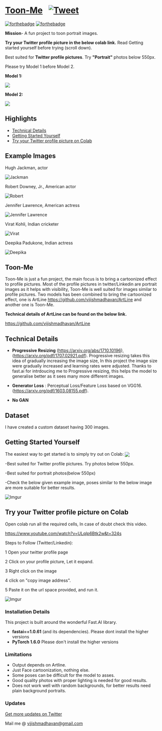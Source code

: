 # [Toon-Me](https://github.com/vijishmadhavan/Toon-Me) &nbsp; [![Tweet](https://img.shields.io/twitter/url/http/shields.io.svg?style=social)](https://twitter.com/intent/tweet?text=Toon%20Portraits&url=https://github.com/vijishmadhavan/Toon-Me&via=toonme&hashtags=machinelearning,developers,100DaysOfCode,Deeplearning) &nbsp;


[![forthebadge](https://forthebadge.com/images/badges/open-source.svg)](http://forthebadge.com)
[![forthebadge](https://forthebadge.com/images/badges/built-with-love.svg)](http://forthebadge.com)

**Mission**- A fun project to toon portrait images.

**Try your Twitter profile picture in the below colab link.** Read Getting started yourself before trying (scroll down).

Best suited for **Twitter profile pictures**. Try **"Portrait"** photos below 550px.

Please try Model 1 before Model 2.

**Model 1:**

[<img src="https://colab.research.google.com/assets/colab-badge.svg" align="center">](https://colab.research.google.com/github/vijishmadhavan/Light-Up/blob/master/Toon_Me_(Alt_Model).ipynb)

**Model 2:** 

[<img src="https://colab.research.google.com/assets/colab-badge.svg" align="center">](https://colab.research.google.com/github/vijishmadhavan/Light-Up/blob/master/Toon_Me_(Try_it_on_Colab).ipynb)


## Highlights
- [Technical Details](#Technical-Details)
- [Getting Started Yourself](#Getting-Started-Yourself)
- [Try your Twitter profile picture on Colab](#Try-your-Twitter-profile-picture-on-Colab)



## Example Images

Hugh Jackman, actor

![Jackman](https://i.imgur.com/P3Z2ulm.jpg)

Robert Downey, Jr., American actor

![Robert](https://i.imgur.com/CmMlzER.jpg)

Jennifer Lawrence, American actress

![Jennifer Lawrence](https://i.imgur.com/6ZGNmdR.jpg)

Virat Kohli, Indian cricketer

![Virat](https://i.imgur.com/TcGTNgV.jpg)

Deepika Padukone, Indian actress

![Deepika](https://i.imgur.com/WOwjOsL.jpg)


## Toon-Me

Toon-Me is just a fun project, the main focus is to bring a cartoonized effect to profile pictures. Most of the profile pictures in twitter/Linkedin are portrait images as it helps with visibility, Toon-Me is well suited for images similar to profile pictures. Two models has been combined to bring the cartoonized effect, one is ArtLine https://github.com/vijishmadhavan/ArtLine and another one is Toon-Me.

**Technical details of ArtLine can be found on the below link.**

https://github.com/vijishmadhavan/ArtLine

## Technical Details

* **Progressive Resizing** (https://arxiv.org/abs/1710.10196),(https://arxiv.org/pdf/1707.02921.pdf). Progressive resizing takes this idea of gradually increasing the image size, In this project the image size were gradually increased and learning rates were adjusted. Thanks to fast.ai for intrdoucing me to Progressive resizing, this helps the model to generalise better as it sees many more different images.

* **Generator Loss** :  Perceptual Loss/Feature Loss based on VGG16. (https://arxiv.org/pdf/1603.08155.pdf).

* **No GAN** 

## Dataset

I have created a custom dataset having 300 images. 

## Getting Started Yourself

The easiest way to get started is to simply try out on Colab: [<img src="https://colab.research.google.com/assets/colab-badge.svg" align="center">](https://colab.research.google.com/github/vijishmadhavan/Light-Up/blob/master/Toon_Me_(Try_it_on_Colab).ipynb)

-Best suited for Twitter profile pictures. Try photos below 550px.

-Best suited for portrait photos(below 550px)

-Check the below given example image, poses similar to the below image are more suitable for better results.

![Imgur](https://i.imgur.com/OsqEEpR.jpg)

## Try your Twitter profile picture on Colab

Open colab run all the required cells, In case of doubt check this video.

https://www.youtube.com/watch?v=ULqlp6Btk2w&t=324s

Steps to Follow (Twitter/Linkedin):

1 Open your twitter profile page

2 Click on your profile picture, Let it expand.

3 Right click on the image

4 click on "copy image address".

5 Paste it on the url space provided, and run it.

![Imgur](https://i.imgur.com/rDjaWjx.jpg)

### Installation Details

This project is built around the wonderful Fast.AI library.

- **fastai==1.0.61** (and its dependencies).  Please dont install the higher versions
- **PyTorch 1.6.0** Please don't install the higher versions

### Limitations

- Output depends on Artline.
- Just Face cartoonization, nothing else.
- Some poses can be difficult for the model to asses.
- Good quality photos with proper lighting is needed for good results.
- Does not work well with random backgrounds, for better results need plain background portraits.


### Updates

[Get more updates on Twitter](https://twitter.com/Vijish68859437)

Mail me @ vijishmadhavan@gmail.com


